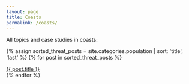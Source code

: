 ```yaml
---
layout: page
title: Coasts
permalink: /coasts/
---
```

All topics and case studies in coasts: 

{% assign sorted_threat_posts = site.categories.population | sort: 'title', 'last' %}
{% for post in sorted_threat_posts %}
   <li style="list-style-type: none;"><a href="{{ post.url }}">{{ post.title }}</a></li>
{% endfor %}
